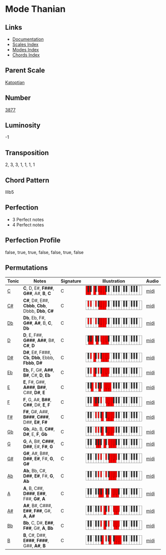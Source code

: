 # Mode Thanian

## Links

- [Documentation](README.md)
- [Scales Index](Scales.md)
- [Modes Index](Modes.md)
- [Chords Index](Chords.md)

## Parent Scale

[Katoptian](ScaleKatoptian.md)

## Number

[3877](https://ianring.com/musictheory/scales/3877)

## Luminosity

-1

## Transposition

2, 3, 3, 1, 1, 1, 1

## Chord Pattern

IIIb5

## Perfection

- 3 Perfect notes
- 4 Perfect notes

## Perfection Profile

false, true, true, false, false, true, false

## Permutations

| Tonic | Notes | Signature | Illustration | Audio |
|-------|-------|-----------|--------------|-------|
| [C](ModeCNaturalThanian.md) | **C**, D, E#, **F###**, **G##**, A#, **B**, **C** | C | ![CNaturalThanian](ModeCNaturalThanian.png) | [midi](https://github.com/edipermadi/music/blob/main/docs/ModeCNaturalThanian.mid?raw=true) |
| [C#](ModeCSharpThanian.md) | **C#**, D#, E##, **Cbbb**, **Cbb**, Dbbb, **Dbb**, **C#** | C | ![CSharpThanian](ModeCSharpThanian.png) | [midi](https://github.com/edipermadi/music/blob/main/docs/ModeCSharpThanian.mid?raw=true) |
| [Db](ModeDFlatThanian.md) | **Db**, Eb, F#, **G##**, **A#**, B, **C**, **Db** | C | ![DFlatThanian](ModeDFlatThanian.png) | [midi](https://github.com/edipermadi/music/blob/main/docs/ModeDFlatThanian.mid?raw=true) |
| [D](ModeDNaturalThanian.md) | **D**, E, F##, **G###**, **A##**, B#, **C#**, **D** | C | ![DNaturalThanian](ModeDNaturalThanian.png) | [midi](https://github.com/edipermadi/music/blob/main/docs/ModeDNaturalThanian.mid?raw=true) |
| [D#](ModeDSharpThanian.md) | **D#**, E#, F###, **Cb**, **Dbb**, Ebbb, **Fbbb**, **D#** | C | ![DSharpThanian](ModeDSharpThanian.png) | [midi](https://github.com/edipermadi/music/blob/main/docs/ModeDSharpThanian.mid?raw=true) |
| [Eb](ModeEFlatThanian.md) | **Eb**, F, G#, **A##**, **B#**, C#, **D**, **Eb** | C | ![EFlatThanian](ModeEFlatThanian.png) | [midi](https://github.com/edipermadi/music/blob/main/docs/ModeEFlatThanian.mid?raw=true) |
| [E](ModeENaturalThanian.md) | **E**, F#, G##, **A###**, **B##**, C##, **D#**, **E** | C | ![ENaturalThanian](ModeENaturalThanian.png) | [midi](https://github.com/edipermadi/music/blob/main/docs/ModeENaturalThanian.mid?raw=true) |
| [F](ModeFNaturalThanian.md) | **F**, G, A#, **B##**, **C##**, D#, **E**, **F** | C | ![FNaturalThanian](ModeFNaturalThanian.png) | [midi](https://github.com/edipermadi/music/blob/main/docs/ModeFNaturalThanian.mid?raw=true) |
| [F#](ModeFSharpThanian.md) | **F#**, G#, A##, **B###**, **C###**, D##, **E#**, **F#** | C | ![FSharpThanian](ModeFSharpThanian.png) | [midi](https://github.com/edipermadi/music/blob/main/docs/ModeFSharpThanian.mid?raw=true) |
| [Gb](ModeGFlatThanian.md) | **Gb**, Ab, B, **C##**, **D#**, E, **F**, **Gb** | C | ![GFlatThanian](ModeGFlatThanian.png) | [midi](https://github.com/edipermadi/music/blob/main/docs/ModeGFlatThanian.mid?raw=true) |
| [G](ModeGNaturalThanian.md) | **G**, A, B#, **C###**, **D##**, E#, **F#**, **G** | C | ![GNaturalThanian](ModeGNaturalThanian.png) | [midi](https://github.com/edipermadi/music/blob/main/docs/ModeGNaturalThanian.mid?raw=true) |
| [G#](ModeGSharpThanian.md) | **G#**, A#, B##, **D##**, **E#**, F#, **G**, **G#** | C | ![GSharpThanian](ModeGSharpThanian.png) | [midi](https://github.com/edipermadi/music/blob/main/docs/ModeGSharpThanian.mid?raw=true) |
| [Ab](ModeAFlatThanian.md) | **Ab**, Bb, C#, **D##**, **E#**, F#, **G**, **Ab** | C | ![AFlatThanian](ModeAFlatThanian.png) | [midi](https://github.com/edipermadi/music/blob/main/docs/ModeAFlatThanian.mid?raw=true) |
| [A](ModeANaturalThanian.md) | **A**, B, C##, **D###**, **E##**, F##, **G#**, **A** | C | ![ANaturalThanian](ModeANaturalThanian.png) | [midi](https://github.com/edipermadi/music/blob/main/docs/ModeANaturalThanian.mid?raw=true) |
| [A#](ModeASharpThanian.md) | **A#**, B#, C###, **E##**, **F##**, G#, **A**, **A#** | C | ![ASharpThanian](ModeASharpThanian.png) | [midi](https://github.com/edipermadi/music/blob/main/docs/ModeASharpThanian.mid?raw=true) |
| [Bb](ModeBFlatThanian.md) | **Bb**, C, D#, **E##**, **F##**, G#, **A**, **Bb** | C | ![BFlatThanian](ModeBFlatThanian.png) | [midi](https://github.com/edipermadi/music/blob/main/docs/ModeBFlatThanian.mid?raw=true) |
| [B](ModeBNaturalThanian.md) | **B**, C#, D##, **E###**, **F###**, G##, **A#**, **B** | C | ![BNaturalThanian](ModeBNaturalThanian.png) | [midi](https://github.com/edipermadi/music/blob/main/docs/ModeBNaturalThanian.mid?raw=true) |
